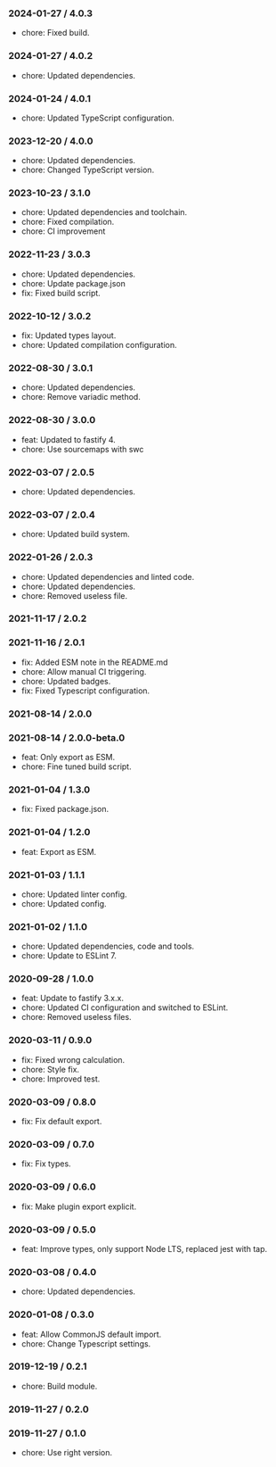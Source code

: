 ### 2024-01-27 / 4.0.3

- chore: Fixed build.

### 2024-01-27 / 4.0.2

- chore: Updated dependencies.

### 2024-01-24 / 4.0.1

- chore: Updated TypeScript configuration.

### 2023-12-20 / 4.0.0

- chore: Updated dependencies.
- chore: Changed TypeScript version.

### 2023-10-23 / 3.1.0

- chore: Updated dependencies and toolchain.
- chore: Fixed compilation.
- chore: CI improvement

### 2022-11-23 / 3.0.3

- chore: Updated dependencies.
- chore: Update package.json
- fix: Fixed build script.

### 2022-10-12 / 3.0.2

- fix: Updated types layout.
- chore: Updated compilation configuration.

### 2022-08-30 / 3.0.1

- chore: Updated dependencies.
- chore: Remove variadic method.

### 2022-08-30 / 3.0.0

- feat: Updated to fastify 4.
- chore: Use sourcemaps with swc

### 2022-03-07 / 2.0.5

- chore: Updated dependencies.

### 2022-03-07 / 2.0.4

- chore: Updated build system.

### 2022-01-26 / 2.0.3

- chore: Updated dependencies and linted code.
- chore: Updated dependencies.
- chore: Removed useless file.

### 2021-11-17 / 2.0.2


### 2021-11-16 / 2.0.1

- fix: Added ESM note in the README.md
- chore: Allow manual CI triggering.
- chore: Updated badges.
- fix: Fixed Typescript configuration.

### 2021-08-14 / 2.0.0


### 2021-08-14 / 2.0.0-beta.0

- feat: Only export as ESM.
- chore: Fine tuned build script.

### 2021-01-04 / 1.3.0

- fix: Fixed package.json.

### 2021-01-04 / 1.2.0

- feat: Export as ESM.

### 2021-01-03 / 1.1.1

- chore: Updated linter config.
- chore: Updated config.

### 2021-01-02 / 1.1.0

- chore: Updated dependencies, code and tools.
- chore: Update to ESLint 7.

### 2020-09-28 / 1.0.0

- feat: Update to fastify 3.x.x.
- chore: Updated CI configuration and switched to ESLint.
- chore: Removed useless files.

### 2020-03-11 / 0.9.0

- fix: Fixed wrong calculation.
- chore: Style fix.
- chore: Improved test.

### 2020-03-09 / 0.8.0

- fix: Fix default export.

### 2020-03-09 / 0.7.0

- fix: Fix types.

### 2020-03-09 / 0.6.0

- fix: Make plugin export explicit.

### 2020-03-09 / 0.5.0

- feat: Improve types, only support Node LTS, replaced jest with tap.

### 2020-03-08 / 0.4.0

- chore: Updated dependencies.

### 2020-01-08 / 0.3.0

- feat: Allow CommonJS default import.
- chore: Change Typescript settings.

### 2019-12-19 / 0.2.1

- chore: Build module.

### 2019-11-27 / 0.2.0


### 2019-11-27 / 0.1.0

- chore: Use right version.

